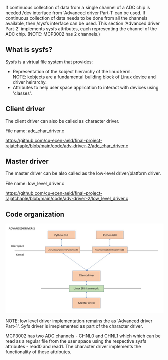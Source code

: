 
If continuous collection of data from a single channel of a ADC chip is needed /dev interface from 'Advanced driver Part-1' can be used. If continuous collection of data needs to be done from all the channels available, then /sysfs interface can be used. This section 'Advanced driver Part-2' implements sysfs attributes, each representing the channel of the ADC chip. (NOTE: MCP3002 has 2 channels.)

## What is sysfs?

Sysfs is a virtual file system that provides:
 - Representation of the kobject hierarchy of the linux kernl. <br>
 NOTE: kobjects are a fundamental building block of Linux device and driver heirarchy.
 - Attributes to help user space application to interact with devices using 'classes'.


## Client driver

The client driver can also be called as character driver.

File name: adc_char_driver.c

https://github.com/cu-ecen-aeld/final-project-rajatchaple/blob/main/code/adv-driver-2/adc_char_driver.c


## Master driver

The master driver can be also called as the low-level driver/platform driver.

File name: low_level_driver.c

https://github.com/cu-ecen-aeld/final-project-rajatchaple/blob/main/code/adv-driver-2/low_level_driver.c



## Code organization

![adv-driver-2](https://github.com/cu-ecen-aeld/final-project-rajatchaple/blob/main/images/adv-driver-2.jpg)

NOTE: low level driver implementation remains the as 'Advanced driver Part-1'. Syfs driver is imeplemented as part of the character driver. 

MCP3002 has two ADC channels - CHNL0 and CHNL1 which which can be read as a regular file from the user space using the respective sysfs attributes - read0 and read1. The character driver implements the functionality of these attributes.

